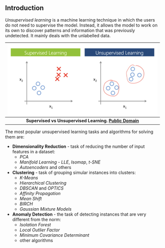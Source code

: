 ## Introduction

*Unsupervised learning* is a machine learning technique in which the users do not need to supervise the model. Instead, it allows the model to work on its own to discover patterns and information that was previously undetected. It mainly deals with the unlabelled data.

| ![supervised_vs_unsupervised.jpg](../img/supervised_vs_unsupervised.jpg) |
|:--:|
| <b>Supervised vs Unsupervised Learning. [Public Domain](https://commons.wikimedia.org/wiki/File:Machin_learning.png)</b>|

The most popular unsupervised learning tasks and algorithms for solving them are:
- **Dimensionality Reduction** - task of reducing the number of input features in a dataset:
  - *PCA*
  - *Manifold Learning* - *LLE*, *Isomap*, *t-SNE*
  - *Autoencoders* and others
- **Clustering** - task of grouping simular instances into clusters:
  - *K-Means*
  - *Hierarchical Clustering*
  - *DBSCAN* and *OPTICS*
  - *Affinity Propagation*
  - *Mean Shift*
  - *BIRCH*
  - *Gaussian Mixture Models*
- **Anomaly Detection** - the task of detecting instances that are very different from the norm:
  - *Isolation Forest*
  - *Local Outlier Factor*
  - *Minimum Covariance Determinant*
  - other algorithms
